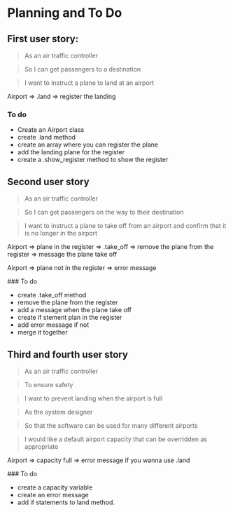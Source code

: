 # Planning and To Do


## First user story:

> As an air traffic controller

> So I can get passengers to a destination

> I want to instruct a plane to land at an airport


Airport => .land => register the landing


### To do

- Create an Airport class
- create .land method
- create an array where you can register the plane
- add the landing plane for the register
- create a .show_register method to show the register

## Second user story

> As an air traffic controller

> So I can get passengers on the way to their destination

> I want to instruct a plane to take off from an airport and confirm that it is no longer in the airport

Airport => plane in the register => .take_off => remove the plane from the register => message the plane take off

Airport => plane not in the register => error message

### To do

- create .take_off method
- remove the plane from the register
- add a message when the plane take off
- create if stement plan in the register
- add error message if not
- merge it together

## Third and fourth user story

> As an air traffic controller

> To ensure safety

> I want to prevent landing when the airport is full

> As the system designer

> So that the software can be used for many different airports

> I would like a default airport capacity that can be overridden as appropriate


Airport => capacity full => error message if you wanna use .land

### To do

- create a capacity variable
- create an error message
- add if statements to land method.